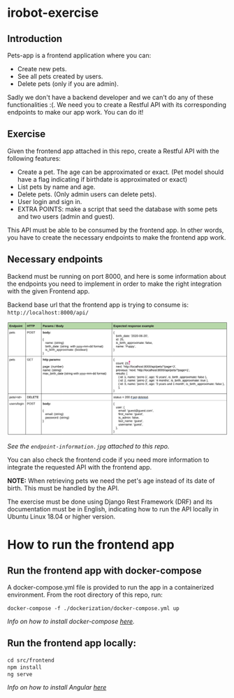 # irobot-exercise
## Introduction
Pets-app is a frontend application where you can:
- Create new pets.
- See all pets created by users.
- Delete pets (only if you are admin).

Sadly we don't have a backend developer and we can't do any of these functionalities :(.
We need you to create a Restful API with its corresponding endpoints to make our app work. You can do it!
## Exercise
Given the frontend app attached in this repo, create a Restful API with the following features:
- Create a pet. The age can be approximated or exact. (Pet model should have a flag indicating if birthdate is approximated or exact)
- List pets by name and age.
- Delete pets. (Only admin users can delete pets).
- User login and sign in.
- EXTRA POINTS: make a script that seed the database with some pets and two users (admin and guest).

This API must be able to be consumed by the frontend app.
In other words, you have to create the necessary endpoints to make the frontend app work.

## Necessary endpoints

Backend must be running on port 8000, and here is some information about the endpoints you need to implement in order to make the right integration with the given Frontend app.

Backend base url that the frontend app is trying to consume is: `http://localhost:8000/api/`

<img src="./endpoint-information.jpg">

_See the `endpoint-information.jpg` attached to this repo._

You can also check the frontend code if you need more information to integrate the requested API with the frontend app.

**NOTE:** When retrieving pets we need the pet's age instead of its date of birth. This must be handled by the API.

The exercise must be done using Django Rest Framework (DRF) and its documentation must be in English, indicating how to run the API locally in Ubuntu Linux 18.04 or higher version.

# How to run the frontend app
## Run the frontend app with docker-compose <a name="docker"></a>
A docker-compose.yml file is provided to run the app in a containerized environment.
From the root directory of this repo, run:
```
docker-compose -f ./dockerization/docker-compose.yml up
```

_Info on how to install docker-compose [here](https://docs.docker.com/compose/install/)._

## Run the frontend app locally:
```
cd src/frontend
npm install
ng serve
```
_Info on how to install Angular [here](https://angular.io/guide/setup-local#prerequisites)_
